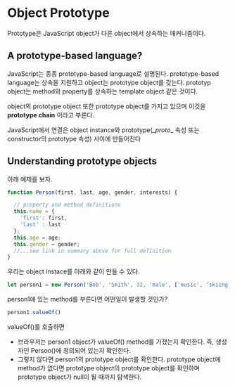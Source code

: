 # Object Prototype
Prototype은 JavaScript object가 다른 object에서 상속하는 매커니즘이다. 

## A prototype-based language?
JavaScript는 종종 prototype-based language로 설명된다. prototype-based language는 상속을 지원하고 object는 prototype object를 갖는다. prototyp object는 method와 property를 상속하는 template object 같은 것이다.

object의 prototype object 또한 prototype object를 가지고 있으며 이것을 **prototype chain** 이라고 부른다.

JavaScript에서 연결은 object instance와 prototype(\__proto__ 속성 또는 constructor의 prototype 속성) 사이에 만들어진다

## Understanding prototype objects
아래 예제를 보자.
```js
function Person(first, last, age, gender, interests) {

  // property and method definitions
  this.name = {
    'first': first,
    'last' : last
  };
  this.age = age;
  this.gender = gender;
  //...see link in summary above for full definition
}
```
우리는 object instace를 아래와 같이 만들 수 있다.
```js
let person1 = new Person('Bob', 'Smith', 32, 'male', ['music', 'skiing']);
```

person1에 있는 method를 부른다면 어떤일이 발생할 것인가?
```js
person1.valueOf()
```
valueOf()를 호출하면
- 브라우저는 person1 object가 valueOf() method를 가졌는지 확인한다. 즉, 생성자인 Person()에 정의되어 있는지 확인한다.
- 그렇지 않다면 person1의 prototype object를 확인한다. prototype object에 method가 없다면 prototype object의 prototype object를 확인하며 prototype object가 null이 될 때까지 탐색한다.